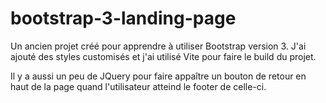 # bootstrap-3-landing-page

<!--
A project made to learn BOOTSTRAP 3. It uses SCSS and GULP to add custom styles and manage minification tasks.
-->

Un ancien projet créé pour apprendre à utiliser Bootstrap version 3. J'ai ajouté des styles customisés et j'ai utilisé Vite pour faire le build du projet.

Il y a aussi un peu de JQuery pour faire appaître un bouton de retour en haut de la page quand l'utilisateur atteind le footer de celle-ci.
